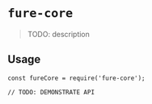 # `fure-core`

> TODO: description

## Usage

```
const fureCore = require('fure-core');

// TODO: DEMONSTRATE API
```
